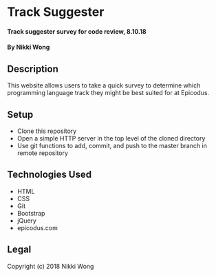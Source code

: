 # Track Suggester

#### Track suggester survey for code review, 8.10.18

#### By Nikki Wong

## Description

This website allows users to take a quick survey to determine which programming language track they might be best suited for at Epicodus.

## Setup

* Clone this repository
* Open a simple HTTP server in the top level of the cloned directory
* Use git functions to add, commit, and push to the master branch in remote repository

## Technologies Used

* HTML
* CSS
* Git
* Bootstrap
* jQuery
* epicodus.com

## Legal
Copyright (c) 2018 Nikki Wong
